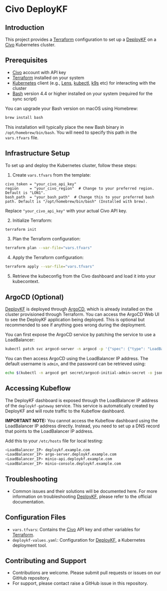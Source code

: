 # Civo DeployKF

## Introduction

This project provides a [Terraform](https://www.terraform.io/) configuration to set up a [DeployKF](https://www.deploykf.org/) on a [Civo](https://www.civo.com/) Kubernetes cluster.

## Prerequisites

* [Civo](https://www.civo.com/) account with API key
* [Terraform](https://www.terraform.io/) installed on your system
* [Kubernetes](https://kubernetes.io/) client (e.g., [Lens](https://k8slens.dev/), [kubectl](https://kubernetes.io/docs/reference/kubectl/), [k9s](https://k9scli.io/) etc) for interacting with the cluster
* [Bash](https://www.gnu.org/software/bash/) version 4.4 or higher installed on your system (required for the sync script)

You can upgrade your Bash version on macOS using Homebrew:
```bash
brew install bash
```

This installation will typically place the new Bash binary in `/opt/homebrew/bin/bash`. You will need to specify this path in the `vars.tfvars` file.

## Infrastructure Setup

To set up and deploy the Kubernetes cluster, follow these steps:

1. Create `vars.tfvars` from the template:
```hcl
civo_token = "your_civo_api_key"
region     = "your_civo_region"  # Change to your preferred region. Default is "LON1".
bash_path  = "your_bash_path"  # Change this to your preferred bash path. Default is "/opt/homebrew/bin/bash" (Installed with brew).
```
Replace `"your_civo_api_key"` with your actual Civo API key.

2. Initialize Terraform:
```bash
terraform init
```

3. Plan the Terraform configuration:
```bash
terraform plan --var-file="vars.tfvars"
```

4. Apply the Terraform configuration:
```bash
terraform apply --var-file="vars.tfvars"
```

5. Retrieve the kubeconfig from the Civo dashboard and load it into your kubecontext.

## ArgoCD (Optional)

[DeployKF](https://www.deploykf.org/) is deployed through [ArgoCD](https://argo-cd.readthedocs.io/en/stable/), which is already installed on the cluster provisioned through Terraform. You can access the ArgoCD Web UI to see the DeployKF application being deployed. This is optional but recommended to see if anything goes wrong during the deployment.

You can first expose the ArgoCD service by patching the service to use a LoadBalancer:

```bash
kubectl patch svc argocd-server -n argocd -p '{"spec": {"type": "LoadBalancer"}}'
```

You can then access ArgoCD using the LoadBalancer IP address. The default username is `admin`, and the password can be retrieved using:

```bash
echo $(kubectl -n argocd get secret/argocd-initial-admin-secret -o jsonpath="{.data.password}" | base64 -d)
```

## Accessing Kubeflow

The DeployKF dashboard is exposed through the LoadBalancer IP address of the `deploykf-gateway` service. This service is automatically created by DeployKF and will route traffic to the Kubeflow dashboard.

**IMPORTANT NOTE:** You cannot access the Kubeflow dashboard using the LoadBalancer IP address directly. Instead, you need to set up a DNS record that points to the LoadBalancer IP address.

Add this to your ```/etc/hosts``` file for local testing:

```bash
<LoadBalancer_IP> deploykf.example.com
<LoadBalancer_IP> argo-server.deploykf.example.com
<LoadBalancer_IP> minio-api.deploykf.example.com
<LoadBalancer_IP> minio-console.deploykf.example.com
```

## Troubleshooting

* Common issues and their solutions will be documented here. For more information on troubleshooting [DeployKF](https://www.deploykf.org/docs/latest/troubleshooting/), please refer to the official documentation.

## Configuration Files

* `vars.tfvars`: Contains the [Civo](https://www.civo.com/) API key and other variables for [Terraform](https://www.terraform.io/).
* `deploykf-values.yaml`: Configuration for [DeployKF](https://www.deploykf.org/), a Kubernetes deployment tool.

## Contributing and Support

* Contributions are welcome. Please submit pull requests or issues on our GitHub repository.
* For support, please contact raise a GitHub issue in this repository.
